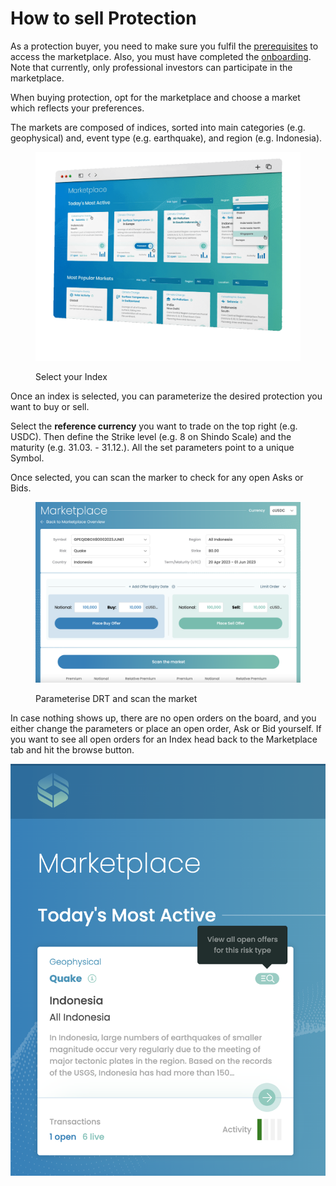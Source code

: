 # How to sell Protection

As a protection buyer, you need to make sure you fulfil the [prerequisites](../how-does-risk-transfer-work/prerequisites.md) to access the marketplace. Also, you must have completed the [onboarding](../legal/kyb-aml.md). Note that currently, only professional investors can participate in the marketplace.

When buying protection, opt for the marketplace and choose a market which reflects your preferences.

The markets are composed of indices, sorted into main categories (e.g. geophysical) and, event type (e.g. earthquake), and region (e.g. Indonesia).

<figure><img src="../.gitbook/assets/image (6) (1).png" alt=""><figcaption><p>Select your Index</p></figcaption></figure>

Once an index is selected, you can parameterize the desired protection you want to buy or sell.

Select the **reference currency** you want to trade on the top right (e.g. USDC). Then define the Strike level (e.g. 8 on Shindo Scale) and the maturity (e.g. 31.03. - 31.12.). All the set parameters point to a unique Symbol.

Once selected, you can scan the marker to check for any open Asks or Bids.&#x20;

<figure><img src="../.gitbook/assets/image (10) (1).png" alt=""><figcaption><p>Parameterise DRT and scan the market</p></figcaption></figure>

In case nothing shows up, there are no open orders on the board, and you either change the parameters or place an open order, Ask or Bid yourself. If you want to see all open orders for an Index head back to the Marketplace tab and hit the browse button.

![](<../.gitbook/assets/image (1) (1).png>)
